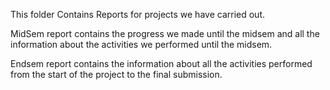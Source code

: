 This folder Contains Reports for projects we have carried out.

MidSem report contains the progress we made until the midsem and all the information about the activities we performed until the midsem.

Endsem report contains the information about all the activities performed from the start of the project to the final submission.  
